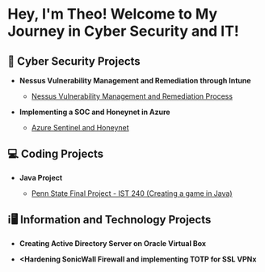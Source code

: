 <h1>Hey, I'm Theo! Welcome to My Journey in Cyber Security and IT! </a></h1>

<h2>🔐 Cyber Security Projects </h2>

- <b>Nessus Vulnerability Management and Remediation through Intune</b>
  - [Nessus Vulnerability Management and Remediation Process](https://github.com/Denwawa/NessusProject/tree/main)

- <b>Implementing a SOC and Honeynet in Azure</b>
  - [Azure Sentinel and Honeynet](https://github.com/Denwawa/AzureSentinel)
 
<h2>💻 Coding Projects </h2>

- <b>Java Project</b>

  - [Penn State Final Project - IST 240 (Creating a game in Java)](https://github.com/Denwawa/Group5-Final-Project)

<h2>ℹ️🖥️ Information and Technology Projects </h2>

- <b>Creating Active Directory Server on Oracle Virtual Box</b>

- <b><Hardening SonicWall Firewall and implementing TOTP for SSL VPNx</b>
